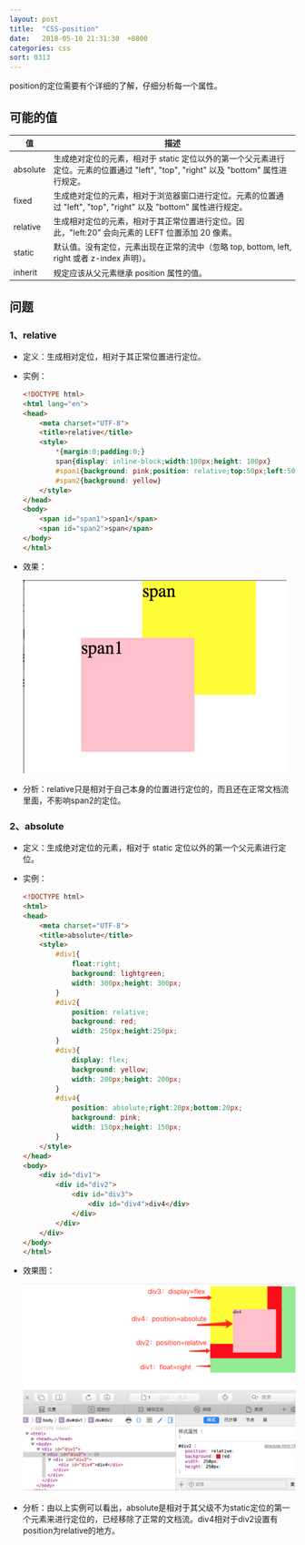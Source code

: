 ```yaml
---
layout: post
title:  "CSS-position"
date:   2018-05-10 21:31:30  +0800
categories: css
sort: 0313
---
```


position的定位需要有个详细的了解，仔细分析每一个属性。

## 可能的值

| 值       | 描述                                                         |
| -------- | ------------------------------------------------------------ |
| absolute | 生成绝对定位的元素，相对于 static 定位以外的第一个父元素进行定位。元素的位置通过 "left", "top", "right" 以及 "bottom" 属性进行规定。 |
| fixed    | 生成绝对定位的元素，相对于浏览器窗口进行定位。元素的位置通过 "left", "top", "right" 以及 "bottom" 属性进行规定。 |
| relative | 生成相对定位的元素，相对于其正常位置进行定位。因此，"left:20" 会向元素的 LEFT 位置添加 20 像素。 |
| static   | 默认值。没有定位，元素出现在正常的流中（忽略 top, bottom, left, right 或者 z-index 声明）。 |
| inherit  | 规定应该从父元素继承 position 属性的值。                     |

## 问题

### 1、relative

- 定义：生成相对定位，相对于其正常位置进行定位。

- 实例：

  ```html
  <!DOCTYPE html>
  <html lang="en">
  <head>
      <meta charset="UTF-8">
      <title>relative</title>
      <style>
          *{margin:0;padding:0;}
          span{display: inline-block;width:100px;height: 100px}
          #span1{background: pink;position: relative;top:50px;left:50px;}
          #span2{background: yellow}
      </style>
  </head>
  <body>
      <span id="span1">span1</span>
      <span id="span2">span</span>
  </body>
  </html>
  ```

- 效果：

  ![效果图](../../assets/css/1301.png)

- 分析：relative只是相对于自己本身的位置进行定位的，而且还在正常文档流里面，不影响span2的定位。

### 2、absolute

- 定义：生成绝对定位的元素，相对于 static 定位以外的第一个父元素进行定位。

- 实例：

  ```html
  <!DOCTYPE html>
  <html>
  <head>
      <meta charset="UTF-8">
      <title>absolute</title>
      <style>
          #div1{
              float:right;
              background: lightgreen;
              width: 300px;height: 300px;
          }   
          #div2{
              position: relative;
              background: red;
              width: 250px;height:250px;
          }
          #div3{
              display: flex;
              background: yellow;
              width: 200px;height: 200px;
          }
          #div4{
              position: absolute;right:20px;bottom:20px;
              background: pink;
              width: 150px;height: 150px;
          }
      </style>
  </head>
  <body>
      <div id="div1">
          <div id="div2">
              <div id="div3">
                  <div id="div4">div4</div>
              </div>
          </div>
      </div>
  </body>
  </html>
  ```

- 效果图：

  ![效果图](../../assets/css/1302.png)

- 分析：由以上实例可以看出，absolute是相对于其父级不为static定位的第一个元素来进行定位的，已经移除了正常的文档流。div4相对于div2设置有position为relative的地方。